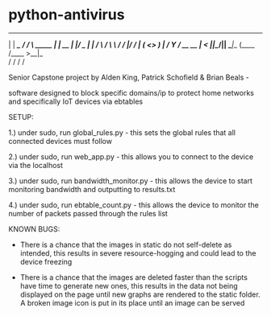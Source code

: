 # python-antivirus

 ___     ___________    _____                 __    
|   | ___\__    ___/   /     \ _____    _____|  | __
|   |/  _ \|    |     /  \ /  \\__  \  /  ___/  |/ /
|   (  <_> )    |    /    Y    \/ __ \_\___ \|    < 
|___|\____/|____|    \____|__  (____  /____  >__|_ \
                             \/     \/     \/     \/
                             
Senior Capstone project by Alden King, Patrick Schofield & Brian Beals -

software designed to block specific domains/ip to protect home networks and specifically IoT devices via ebtables

SETUP:

1.) under sudo, run global_rules.py - this sets the global rules that all connected devices must follow

2.) under sudo, run web_app.py - this allows you to connect to the device via the localhost

3.) under sudo, run bandwidth_monitor.py - this allows the device to start monitoring bandwidth and outputting to results.txt

4.) under sudo, run ebtable_count.py - this allows the device to monitor the number of packets passed through the rules list

KNOWN BUGS:

- There is a chance that the images in static do not self-delete as intended, this results in severe resource-hogging and could lead to the device freezing

- There is a chance that the images are deleted faster than the scripts have time to generate new ones, this results in the data not being displayed on the page until new graphs are rendered to the static folder. A broken image icon is put in its place until an image can be served
